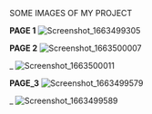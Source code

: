 SOME IMAGES OF MY PROJECT

**PAGE 1**
![Screenshot_1663499305](https://user-images.githubusercontent.com/98638038/190901820-955648e3-cac9-48c1-b0a8-f54e7ccf47cb.png) 



**PAGE 2**
![Screenshot_1663500007](https://user-images.githubusercontent.com/98638038/190901833-8fced4f7-8747-438d-b0d9-5805bea36d5c.png)

_
![Screenshot_1663500011](https://user-images.githubusercontent.com/98638038/190901836-47dfeace-1cde-4ade-9ee6-66d9d18b2d73.png)



**PAGE_3**
![Screenshot_1663499579](https://user-images.githubusercontent.com/98638038/190901842-f663722c-9ee2-4df3-938a-bfc4bd532e5b.png)

_
![Screenshot_1663499589](https://user-images.githubusercontent.com/98638038/190901845-e5bcb71e-f324-4111-9490-b07391957e82.png)

